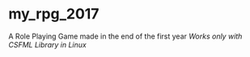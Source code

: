 # my_rpg_2017
A Role Playing Game made in the end of the first year
 *Works only with CSFML Library in Linux*
